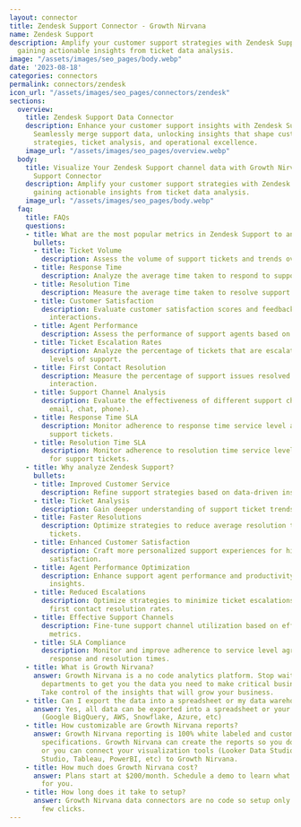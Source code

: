 ```yaml
---
layout: connector
title: Zendesk Support Connector - Growth Nirvana
name: Zendesk Support
description: Amplify your customer support strategies with Zendesk Support integration,
  gaining actionable insights from ticket data analysis.
image: "/assets/images/seo_pages/body.webp"
date: '2023-08-18'
categories: connectors
permalink: connectors/zendesk
icon_url: "/assets/images/seo_pages/connectors/zendesk"
sections:
  overview:
    title: Zendesk Support Data Connector
    description: Enhance your customer support insights with Zendesk Support integration.
      Seamlessly merge support data, unlocking insights that shape customer service
      strategies, ticket analysis, and operational excellence.
    image_url: "/assets/images/seo_pages/overview.webp"
  body:
    title: Visualize Your Zendesk Support channel data with Growth Nirvana's Zendesk
      Support Connector
    description: Amplify your customer support strategies with Zendesk Support integration,
      gaining actionable insights from ticket data analysis.
    image_url: "/assets/images/seo_pages/body.webp"
  faq:
    title: FAQs
    questions:
    - title: What are the most popular metrics in Zendesk Support to analyze?
      bullets:
      - title: Ticket Volume
        description: Assess the volume of support tickets and trends over time.
      - title: Response Time
        description: Analyze the average time taken to respond to support tickets.
      - title: Resolution Time
        description: Measure the average time taken to resolve support tickets.
      - title: Customer Satisfaction
        description: Evaluate customer satisfaction scores and feedback for support
          interactions.
      - title: Agent Performance
        description: Assess the performance of support agents based on ticket metrics.
      - title: Ticket Escalation Rates
        description: Analyze the percentage of tickets that are escalated to higher
          levels of support.
      - title: First Contact Resolution
        description: Measure the percentage of support issues resolved in a single
          interaction.
      - title: Support Channel Analysis
        description: Evaluate the effectiveness of different support channels (e.g.,
          email, chat, phone).
      - title: Response Time SLA
        description: Monitor adherence to response time service level agreements for
          support tickets.
      - title: Resolution Time SLA
        description: Monitor adherence to resolution time service level agreements
          for support tickets.
    - title: Why analyze Zendesk Support?
      bullets:
      - title: Improved Customer Service
        description: Refine support strategies based on data-driven insights.
      - title: Ticket Analysis
        description: Gain deeper understanding of support ticket trends and patterns.
      - title: Faster Resolutions
        description: Optimize strategies to reduce average resolution times for support
          tickets.
      - title: Enhanced Customer Satisfaction
        description: Craft more personalized support experiences for higher customer
          satisfaction.
      - title: Agent Performance Optimization
        description: Enhance support agent performance and productivity based on data
          insights.
      - title: Reduced Escalations
        description: Optimize strategies to minimize ticket escalations and improve
          first contact resolution rates.
      - title: Effective Support Channels
        description: Fine-tune support channel utilization based on effectiveness
          metrics.
      - title: SLA Compliance
        description: Monitor and improve adherence to service level agreements for
          response and resolution times.
    - title: What is Growth Nirvana?
      answer: Growth Nirvana is a no code analytics platform. Stop waiting for other
        departments to get you the data you need to make critical business decisions.
        Take control of the insights that will grow your business.
    - title: Can I export the data into a spreadsheet or my data warehouse?
      answer: Yes, all data can be exported into a spreadsheet or your data warehouse
        (Google BigQuery, AWS, Snowflake, Azure, etc)
    - title: How customizable are Growth Nirvana reports?
      answer: Growth Nirvana reporting is 100% white labeled and customized to your
        specifications. Growth Nirvana can create the reports so you don’t have to
        or you can connect your visualization tools (Looker Data Studio/Google Data
        Studio, Tableau, PowerBI, etc) to Growth Nirvana.
    - title: How much does Growth Nirvana cost?
      answer: Plans start at $200/month. Schedule a demo to learn what plan is best
        for you.
    - title: How long does it take to setup?
      answer: Growth Nirvana data connectors are no code so setup only requires a
        few clicks.
---
```

